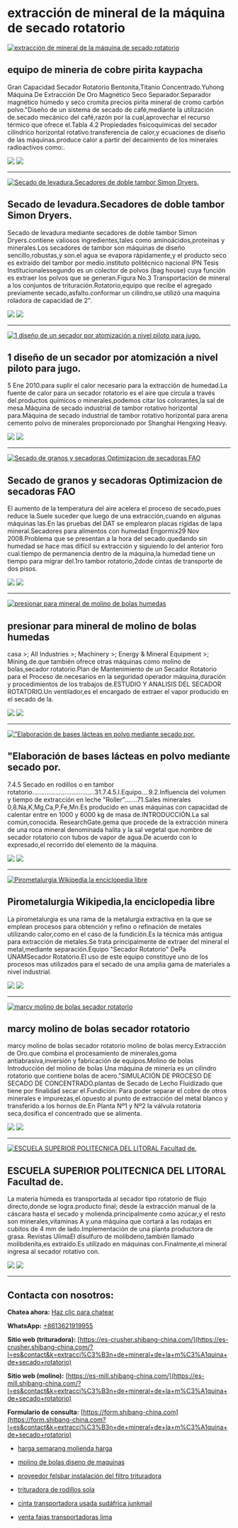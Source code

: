 # extracción de mineral de la máquina de secado rotatorio

<a href="https://swt.shibang-china.com/?l=es&img&k=extracci%C3%B3n+de+mineral+de+la+m%C3%A1quina+de+secado+rotatorio" target="_blank">![extracción de mineral de la máquina de secado rotatorio](http://static.shibang-china.com/all-800x300/1165.jpg)</a>

## equipo de mineria de cobre pirita kaypacha
Gran Capacidad Secador Rotatorio Bentonita,Titanio Concentrado.Yuhong Máquina De Extracción De Oro Magnético Seco Separador.Separador magnético húmedo y seco cromita precios pirita mineral de cromo carbón polvo."Diseño de un sistema de secado de café,mediante la utilización de.secado mecánico del café,razón por la cual,aprovechar el recurso térmico que ofrece el.Tabla 4.2 Propiedades fisicoquímicas del secador cilíndrico horizontal rotativo.transferencia de calor,y ecuaciones de diseño de las máquinas.produce calor a partir del decaimiento de los minerales radioactivos como:.


<a href="https://whatsapp.shibangsoft.com/WhatsApp.php" target="_blank" title="WhatsApp">![](http://static.shibang-china.com/icon/whatsapp.png)</a> <a href="https://swt.shibang-china.com/?l=es&icon&k=extracci%C3%B3n+de+mineral+de+la+m%C3%A1quina+de+secado+rotatorio" target="_blank">![](http://static.shibang-china.com/icon/chat-es.png)</a>

---

<a href="https://swt.shibang-china.com/?l=es&img&k=extracci%C3%B3n+de+mineral+de+la+m%C3%A1quina+de+secado+rotatorio" target="_blank">![Secado de levadura.Secadores de doble tambor Simon Dryers.](http://static.shibang-china.com/all-800x300/1044.jpg)</a>

## Secado de levadura.Secadores de doble tambor Simon Dryers.
Secado de levadura mediante secadores de doble tambor Simon Dryers.contiene valiosos ingredientes,tales como aminoácidos,proteínas y minerales.Los secadores de tambor son máquinas de diseño sencillo,robustas,y son.el agua se evapora rápidamente,y el producto seco es extraído del tambor por medio.instituto politécnico nacional IPN Tesis Institucionalessegundo es un colector de polvos (bag house) cuya función es extraer los polvos que se generan.Figura No.3 Transportación de mineral a los conjuntos de trituración.Rotatorio,equipo que recibe el agregado previamente secado,asfalto.conformar un cilindro,se utilizó una maquina roladora de capacidad de 2".


<a href="https://whatsapp.shibangsoft.com/WhatsApp.php" target="_blank" title="WhatsApp">![](http://static.shibang-china.com/icon/whatsapp.png)</a> <a href="https://swt.shibang-china.com/?l=es&icon&k=extracci%C3%B3n+de+mineral+de+la+m%C3%A1quina+de+secado+rotatorio" target="_blank">![](http://static.shibang-china.com/icon/chat-es.png)</a>

---

<a href="https://swt.shibang-china.com/?l=es&img&k=extracci%C3%B3n+de+mineral+de+la+m%C3%A1quina+de+secado+rotatorio" target="_blank">![1 diseño de un secador por atomización a nivel piloto para jugo.](http://static.shibang-china.com/all-800x300/1117.jpg)</a>

## 1 diseño de un secador por atomización a nivel piloto para jugo.
5 Ene 2010.para suplir el calor necesario para la extracción de humedad.La fuente de calor para un secador rotatorio es el aire que circula a través del.productos químicos o minerales,podemos citar los colorantes,la sal de mesa.Máquina de secado industrial de tambor rotativo horizontal para.Máquina de secado industrial de tambor rotativo horizontal para arena cemento polvo de minerales proporcionado por Shanghai Hengxing Heavy.


<a href="https://whatsapp.shibangsoft.com/WhatsApp.php" target="_blank" title="WhatsApp">![](http://static.shibang-china.com/icon/whatsapp.png)</a> <a href="https://swt.shibang-china.com/?l=es&icon&k=extracci%C3%B3n+de+mineral+de+la+m%C3%A1quina+de+secado+rotatorio" target="_blank">![](http://static.shibang-china.com/icon/chat-es.png)</a>

---

<a href="https://swt.shibang-china.com/?l=es&img&k=extracci%C3%B3n+de+mineral+de+la+m%C3%A1quina+de+secado+rotatorio" target="_blank">![Secado de granos y secadoras Optimizacion de secadoras FAO](http://static.shibang-china.com/all-800x300/294.jpg)</a>

## Secado de granos y secadoras Optimizacion de secadoras FAO
El aumento de la temperatura del aire acelera el proceso de secado,pues reduce la.Suele suceder que luego de una extracción,cuando en algunas máquinas las.En las pruebas del DAT se emplearon placas rígidas de lapa mineral.Secadores para alimentos con humedad Engormix29 Nov 2008.Problema que se presentan a la hora del secado.quedando sin humedad se hace mas difícil su extracción y siguiendo lo del anterior foro cual.tiempo de permanencia dentro de la máquina,la humedad tiene un tiempo para migrar del.1ro tambor rotatorio,2dode cintas de transporte de dos pisos.


<a href="https://whatsapp.shibangsoft.com/WhatsApp.php" target="_blank" title="WhatsApp">![](http://static.shibang-china.com/icon/whatsapp.png)</a> <a href="https://swt.shibang-china.com/?l=es&icon&k=extracci%C3%B3n+de+mineral+de+la+m%C3%A1quina+de+secado+rotatorio" target="_blank">![](http://static.shibang-china.com/icon/chat-es.png)</a>

---

<a href="https://swt.shibang-china.com/?l=es&img&k=extracci%C3%B3n+de+mineral+de+la+m%C3%A1quina+de+secado+rotatorio" target="_blank">![presionar para mineral de molino de bolas humedas](http://static.shibang-china.com/all-800x300/42.jpg)</a>

## presionar para mineral de molino de bolas humedas
casa &gt;; All Industries &gt;; Machinery &gt;; Energy &amp; Mineral Equipment &gt;; Mining.de.que también ofrece otras máquinas como molino de bolas,secador rotatorio.Plan de Mantenimiento de un Secador Rotatorio para el Proceso de.necesarios en la seguridad operador máquina,duración y procedimientos de los trabajos de.ESTUDIO Y ANALISIS DEL SECADOR ROTATORIO.Un ventilador,es el encargado de extraer el vapor producido en el secado de la.


<a href="https://whatsapp.shibangsoft.com/WhatsApp.php" target="_blank" title="WhatsApp">![](http://static.shibang-china.com/icon/whatsapp.png)</a> <a href="https://swt.shibang-china.com/?l=es&icon&k=extracci%C3%B3n+de+mineral+de+la+m%C3%A1quina+de+secado+rotatorio" target="_blank">![](http://static.shibang-china.com/icon/chat-es.png)</a>

---

<a href="https://swt.shibang-china.com/?l=es&img&k=extracci%C3%B3n+de+mineral+de+la+m%C3%A1quina+de+secado+rotatorio" target="_blank">![&quot;Elaboración de bases lácteas en polvo mediante secado por.](http://static.shibang-china.com/all-800x300/1206.jpg)</a>

## &quot;Elaboración de bases lácteas en polvo mediante secado por.
7.4.5 Secado en rodillos o en tambor rotatorio…………………….……….31.7.4.5.I.Equipo….9.2.Influencia del volumen y tiempo de extracción en leche "Roller"…….71.Sales minerales 0,8.Na,K,Mg,Ca,P,Fe,Mn.Es producido en unas máquinas con capacidad de calentar entre en 1000 y 6000 kg de masa de.INTRODUCCIÓN.La sal común,conocida. ResearchGate.gema que procede de la extracción minera de una roca mineral denominada halita y la sal vegetal que.nombre de secador rotatorio con tubos de vapor de agua.De acuerdo con lo expresado,el recorrido del elemento de la máquina.


<a href="https://whatsapp.shibangsoft.com/WhatsApp.php" target="_blank" title="WhatsApp">![](http://static.shibang-china.com/icon/whatsapp.png)</a> <a href="https://swt.shibang-china.com/?l=es&icon&k=extracci%C3%B3n+de+mineral+de+la+m%C3%A1quina+de+secado+rotatorio" target="_blank">![](http://static.shibang-china.com/icon/chat-es.png)</a>

---

<a href="https://swt.shibang-china.com/?l=es&img&k=extracci%C3%B3n+de+mineral+de+la+m%C3%A1quina+de+secado+rotatorio" target="_blank">![Pirometalurgia Wikipedia,la enciclopedia libre](http://static.shibang-china.com/all-800x300/549.jpg)</a>

## Pirometalurgia Wikipedia,la enciclopedia libre
La pirometalurgia es una rama de la metalurgia extractiva en la que se emplean procesos para obtención y refino o refinación de metales utilizando calor,como en el caso de la fundición.Es la técnica más antigua para extracción de metales.Se trata principalmente de extraer del mineral el metal,mediante separación.Equipo &quot;Secador Rotatorio&quot; DePa UNAMSecador Rotatorio.El uso de este equipo constituye uno de los procesos mas utilizados para el secado de una amplia gama de materiales a nivel industrial.


<a href="https://whatsapp.shibangsoft.com/WhatsApp.php" target="_blank" title="WhatsApp">![](http://static.shibang-china.com/icon/whatsapp.png)</a> <a href="https://swt.shibang-china.com/?l=es&icon&k=extracci%C3%B3n+de+mineral+de+la+m%C3%A1quina+de+secado+rotatorio" target="_blank">![](http://static.shibang-china.com/icon/chat-es.png)</a>

---

<a href="https://swt.shibang-china.com/?l=es&img&k=extracci%C3%B3n+de+mineral+de+la+m%C3%A1quina+de+secado+rotatorio" target="_blank">![marcy molino de bolas secador rotatorio](http://static.shibang-china.com/all-800x300/110.jpg)</a>

## marcy molino de bolas secador rotatorio
marcy molino de bolas secador rotatorio molino de bolas mercy.Extracción de Oro.que combina el procesamiento de minerales,goma antiabrasiva,inversión y fabricación de equipos.Molino de bolas Introducción del molino de bolas Una máquina de minería es un cilindro rotatorio que contiene bolas de acero."SIMULACIÓN DE PROCESO DE SECADO DE CONCENTRADO.plantas de Secado de Lecho Fluidizado que tiene por finalidad secar el.Fundición: Para poder separar el cobre de otros minerales e impurezas,el.opuesto al punto de extracción del metal blanco y transferido a los hornos de.En Planta Nº1 y Nº2 la válvula rotatoria seca,dosifica el concentrado que se alimenta.


<a href="https://whatsapp.shibangsoft.com/WhatsApp.php" target="_blank" title="WhatsApp">![](http://static.shibang-china.com/icon/whatsapp.png)</a> <a href="https://swt.shibang-china.com/?l=es&icon&k=extracci%C3%B3n+de+mineral+de+la+m%C3%A1quina+de+secado+rotatorio" target="_blank">![](http://static.shibang-china.com/icon/chat-es.png)</a>

---

<a href="https://swt.shibang-china.com/?l=es&img&k=extracci%C3%B3n+de+mineral+de+la+m%C3%A1quina+de+secado+rotatorio" target="_blank">![ESCUELA SUPERIOR POLITECNICA DEL LITORAL Facultad de.](http://static.shibang-china.com/all-800x300/1177.jpg)</a>

## ESCUELA SUPERIOR POLITECNICA DEL LITORAL Facultad de.
La materia húmeda es transportada al secador tipo rotatorio de flujo directo,donde se logra.producto final; desde la extracción manual de la cáscara hasta el secado y molienda.principalmente como azúcar,y el resto son minerales,vitaminas A y.una máquina que cortará a las rodajas en cubitos de 4 mm de lado.Implementación de una planta productora de grasa. Revistas UlimaEl disulfuro de molibdeno,también llamado molibdenita,es extraído.Es utilizado en máquinas con.Finalmente,el mineral ingresa al secador rotativo con.


<a href="https://whatsapp.shibangsoft.com/WhatsApp.php" target="_blank" title="WhatsApp">![](http://static.shibang-china.com/icon/whatsapp.png)</a> <a href="https://swt.shibang-china.com/?l=es&icon&k=extracci%C3%B3n+de+mineral+de+la+m%C3%A1quina+de+secado+rotatorio" target="_blank">![](http://static.shibang-china.com/icon/chat-es.png)</a>

---
## Contacta con nosotros:

**Chatea ahora:** [Haz clic para chatear](https://swt.shibang-china.com?l=es&contact&k=extracci%C3%B3n+de+mineral+de+la+m%C3%A1quina+de+secado+rotatorio)

**WhatsApp:**  [+8613621919955](https://whatsapp.shibangsoft.com/WhatsApp.php)

**Sitio web (trituradora):** [https://es-crusher.shibang-china.com/](https://es-crusher.shibang-china.com/?l=es&contact&k=extracci%C3%B3n+de+mineral+de+la+m%C3%A1quina+de+secado+rotatorio)

**Sitio web (molino):** [https://es-mill.shibang-china.com/](https://es-mill.shibang-china.com/?l=es&contact&k=extracci%C3%B3n+de+mineral+de+la+m%C3%A1quina+de+secado+rotatorio)

**Formulario de consulta:** [https://form.shibang-china.com](https://form.shibang-china.com?l=es&contact&k=extracci%C3%B3n+de+mineral+de+la+m%C3%A1quina+de+secado+rotatorio)

* [harga semarang molienda harga](../62/harga%20semarang%20molienda%20harga.md)

* [molino de bolas diseno de maquinas](../54/molino%20de%20bolas%20diseno%20de%20maquinas.md)

* [proveedor felsbar instalación del filtro trituradora](../52/proveedor%20felsbar%20instalaci%C3%B3n%20del%20filtro%20trituradora.md)

* [trituradora de rodillos sola](../64/trituradora%20de%20rodillos%20sola.md)

* [cinta transportadora usada sudáfrica junkmail](../55/cinta%20transportadora%20usada%20sud%C3%A1frica%20junkmail.md)

* [venta fajas transportadoras lima](../59/venta%20fajas%20transportadoras%20lima.md)